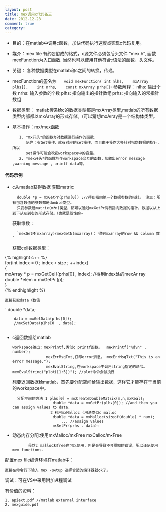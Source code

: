 ```yaml
---
layout: post
title: mex调用c代码备忘
date: 2012-12-28
comment: true
category:
---
```


-   目的：在matlab中调用c函数，加快代码执行速度或实现c代码复用。
-   媒介：mex file 有约定俗成的格式，c源文件必须包括头文件 “mex.h”, 函数
    mexFunction为入口函数. 当然也可以使用其他符合c语法的函数，头文件。
-   关键： 各种数据类型在matlab和c之间的转换，传递。

-   mexFunction的签名为
    `   void mexFunction( int nlhs,    mxArray plhs[],    int nrhs,    const mxArray prhs[])`
    参数解释： nlhs: 输出个数 nrhs: 输入参数的个数 plhs:
    指向输出的指针数组 prhs: 指向输入的常指针数组
-   数据类型：
    matlab传递给c的数据类型都是mxArray类型,matlab的所有数据类型内部都以mxArray的形式存储。(可以猜想mxArray是一个结构体类型。
-   基本操作：mx/mex函数

           1. *mx开头*的函数为对数据进行操作的函数.
              记住：有Get操作，就有对应的set操作，而且由于操作大多针对指向数据的指针，所以
              set操作可能会改变workspace中的变量。
           2. *mex开头*的函数为与workspace交互的函数，如输出error message ,warning message , printf data等。

#### 代码示例

-   c从matlab获得数据 获取matrix:

          double *p = mxGetPr(prhs[0]) ;//得到指向第一个数据参数的指针。 注意：所有包含数值的参数都是double类型。
          只要参数是matrix(m*n)类型，都可以通过mxGetPr得到指向数据的指针，数据以从上到下从左到右的形式存储。（也就是线性的~

    获取维数：

          `mexGetM(mxarray)/mexGetN(mxarray)： 得到mxArray的row && column 数`

    获取cell数据类型：


{% highlight c++ %}                                      
     for(int index = 0 ; index < size 
   ; ++index)                         
           {                          
               mxArray * p = mxGetCel 
 l(prhs[0] , index); //得到index处的mexAr 
 ray                                  
               double *elem = mxGetPr 
 (p);                                 
          }                          
{% endhighlight %}

    直接获取data（数值

\` double \*data;

        data = mxGetData(prhs[0]);
        //mxSetData(p1hs[0] , data);
        `

-   c返回数据给matlab

        workspace输出：mexPrintf,类似c printf函数。  mexPrintf("%d\n" , number);
                       mexErrMsgTxt,打印error消息。 mexErrMsgTxt("This is an error message.");
                       mexEvalString,在workspace中调用string指定的命令。 mexEvalString("plot([1:5])"); //plot命令会被执行

    想要返回数据给matlab，首先要分配空间给输出数据，这样它才能存在于当前的workspace中。

          分配空间的方法 1 plhs[0] = mxCreateDoubleMatrix(m,n,mxReal);
                          double *data = mxGetPr(plhs[0]); //and then you can assign values to data.
                         2 利用mxMalloc (用法类似c malloc
                          double *data = mxMalloc(sizeof(double) * num);
                              ... //assign values
                          mxSetPr(prhs , data);

-   动态内存分配:使用mxMalloc/mxFree mxCalloc/mxFree

               虽然c malloc和free也可以使用，但是会导致不可预知的错误，所以谨记使用mex functions.

配置mex file编译环境在matlab中：

    直接在命令行下输入 mex -setup 选择合适的编译器就ok了。

调试：可在VS中采用附加进程调试

有价值的资料：

    1. apiext.pdf //matlab external interface 
    2. mexguide.pdf 

